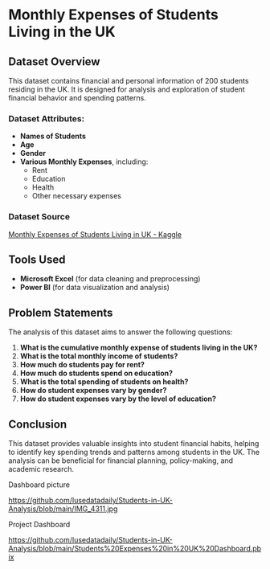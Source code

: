 # Monthly Expenses of Students Living in the UK

## Dataset Overview
This dataset contains financial and personal information of 200 students residing in the UK. It is designed for analysis and exploration of student financial behavior and spending patterns.

### Dataset Attributes:
- **Names of Students**
- **Age**
- **Gender**
- **Various Monthly Expenses**, including:
  - Rent
  - Education
  - Health
  - Other necessary expenses

### Dataset Source
[Monthly Expenses of Students Living in UK - Kaggle](https://www.kaggle.com/datasets/adanqaisar/monthly-expenses-of-students-living-in-uk)

## Tools Used
- **Microsoft Excel** (for data cleaning and preprocessing)
- **Power BI** (for data visualization and analysis)

## Problem Statements
The analysis of this dataset aims to answer the following questions:

1. **What is the cumulative monthly expense of students living in the UK?**
2. **What is the total monthly income of students?**
3. **How much do students pay for rent?**
4. **How much do students spend on education?**
5. **What is the total spending of students on health?**
6. **How do student expenses vary by gender?**
7. **How do student expenses vary by the level of education?**

## Conclusion
This dataset provides valuable insights into student financial habits, helping to identify key spending trends and patterns among students in the UK. The analysis can be beneficial for financial planning, policy-making, and academic research.

Dashboard picture

https://github.com/Iusedatadaily/Students-in-UK-Analysis/blob/main/IMG_4311.jpg

Project Dashboard

https://github.com/Iusedatadaily/Students-in-UK-Analysis/blob/main/Students%20Expenses%20in%20UK%20Dashboard.pbix





